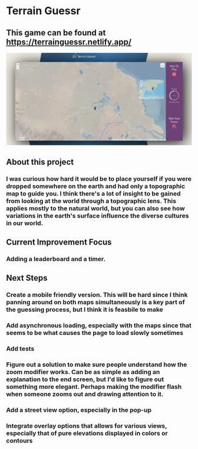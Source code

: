 # Terrain Guessr

## This game can be found at https://terrainguessr.netlify.app/

![img](https://github.com/lbakin/lbakin.github.io/blob/master/public/images/portfolio/Terrain-Guessr.png)

## About this project

### I was curious how hard it would be to place yourself if you were dropped somewhere on the earth and had only a topographic map to guide you. I think there's a lot of insight to be gained from looking at the world through a topographic lens. This applies mostly to the natural world, but you can also see how variations in the earth's surface influence the diverse cultures in our world.

## Current Improvement Focus

### Adding a leaderboard and a timer.

## Next Steps

### Create a mobile friendly version. This will be hard since I think panning around on both maps simultaneously is a key part of the guessing process, but I think it is feasbile to make
### Add asynchronous loading, especially with the maps since that seems to be what causes the page to load slowly sometimes
### Add tests
### Figure out a solution to make sure people understand how the zoom modifier works. Can be as simple as adding an explanation to the end screen, but I'd like to figure out something more elegant. Perhaps making the modifier flash when someone zooms out and drawing attention to it.
### Add a street view option, especially in the pop-up
### Integrate overlay options that allows for various views, especially that of pure elevations displayed in colors or contours
